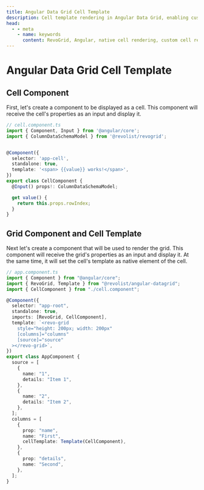 ```yaml
---
title: Angular Data Grid Cell Template
description: Cell template rendering in Angular Data Grid, enabling custom Angular components inside grid cells.
head:
  - - meta
    - name: keywords
      content: RevoGrid, Angular, native cell rendering, custom cell rendering, Angular components in grid, data grid rendering, Angular grid integration, RevoGrid Angular cells, grid component render, Angular custom cells
---
```


# Angular Data Grid Cell Template

<!--@include: ../parts/_renderer.header.md-->


<!--@include: ../parts/_renderer.why.md-->

## Cell Component

First, let's create a component to be displayed as a cell. This component will receive the cell's properties as an input and display it.

```ts
// cell.component.ts
import { Component, Input } from '@angular/core';
import { ColumnDataSchemaModel } from '@revolist/revogrid';


@Component({
  selector: 'app-cell',
  standalone: true,
  template: '<span> {{value}} works!</span>',
})
export class CellComponent {
  @Input() props!: ColumnDataSchemaModel;

  get value() {
    return this.props.rowIndex;
  }
}
```

## Grid Component and Cell Template

Next let's create a component that will be used to render the grid. This component will receive the grid's properties as an input and display it. At the same time, it will set the cell's template as native element of the cell.

```ts
// app.component.ts
import { Component } from "@angular/core";
import { RevoGrid, Template } from "@revolist/angular-datagrid";
import { CellComponent } from "./cell.component";

@Component({
  selector: "app-root",
  standalone: true,
  imports: [RevoGrid, CellComponent],
  template: `<revo-grid
    style="height: 200px; width: 200px"
    [columns]="columns"
    [source]="source"
  ></revo-grid>`,
})
export class AppComponent {
  source = [
    {
      name: "1",
      details: "Item 1",
    },
    {
      name: "2",
      details: "Item 2",
    },
  ];
  columns = [
    {
      prop: "name",
      name: "First",
      cellTemplate: Template(CellComponent),
    },
    {
      prop: "details",
      name: "Second",
    },
  ];
}

```


<!--@include: ../../demo/angular/angular.cell.md-->

<!--@include: ../parts/_renderer.why.md-->

<!--@include: ./_examples.md-->
